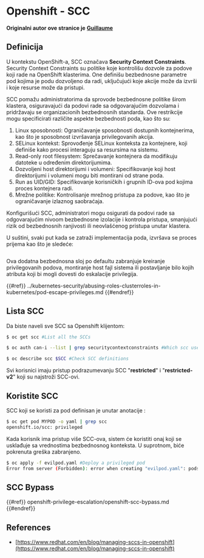 # Openshift - SCC

**Originalni autor ove stranice je** [**Guillaume**](https://www.linkedin.com/in/guillaume-chapela-ab4b9a196)

## Definicija

U kontekstu OpenShift-a, SCC označava **Security Context Constraints**. Security Context Constraints su politike koje kontrolišu dozvole za podove koji rade na OpenShift klasterima. One definišu bezbednosne parametre pod kojima je podu dozvoljeno da radi, uključujući koje akcije može da izvrši i koje resurse može da pristupi.

SCC pomažu administratorima da sprovode bezbednosne politike širom klastera, osiguravajući da podovi rade sa odgovarajućim dozvolama i pridržavaju se organizacionih bezbednosnih standarda. Ove restrikcije mogu specificirati različite aspekte bezbednosti poda, kao što su:

1. Linux sposobnosti: Ograničavanje sposobnosti dostupnih kontejnerima, kao što je sposobnost izvršavanja privilegovanih akcija.
2. SELinux kontekst: Sprovođenje SELinux konteksta za kontejnere, koji definiše kako procesi interaguju sa resursima na sistemu.
3. Read-only root filesystem: Sprečavanje kontejnera da modifikuju datoteke u određenim direktorijumima.
4. Dozvoljeni host direktorijumi i volumeni: Specifikovanje koji host direktorijumi i volumeni mogu biti montirani od strane poda.
5. Run as UID/GID: Specifikovanje korisničkih i grupnih ID-ova pod kojima proces kontejnera radi.
6. Mrežne politike: Kontrolisanje mrežnog pristupa za podove, kao što je ograničavanje izlaznog saobraćaja.

Konfigurišući SCC, administratori mogu osigurati da podovi rade sa odgovarajućim nivoom bezbednosne izolacije i kontrola pristupa, smanjujući rizik od bezbednosnih ranjivosti ili neovlašćenog pristupa unutar klastera.

U suštini, svaki put kada se zatraži implementacija poda, izvršava se proces prijema kao što je sledeće:

<figure><img src="../../images/Managing SCCs in OpenShift-1.png" alt=""><figcaption></figcaption></figure>

Ova dodatna bezbednosna sloj po defaultu zabranjuje kreiranje privilegovanih podova, montiranje host fajl sistema ili postavljanje bilo kojih atributa koji bi mogli dovesti do eskalacije privilegija.

{{#ref}}
../kubernetes-security/abusing-roles-clusterroles-in-kubernetes/pod-escape-privileges.md
{{#endref}}

## Lista SCC

Da biste naveli sve SCC sa Openshift klijentom:
```bash
$ oc get scc #List all the SCCs

$ oc auth can-i --list | grep securitycontextconstraints #Which scc user can use

$ oc describe scc $SCC #Check SCC definitions
```
Svi korisnici imaju pristup podrazumevanju SCC "**restricted**" i "**restricted-v2**" koji su najstroži SCC-ovi.

## Koristite SCC

SCC koji se koristi za pod definisan je unutar anotacije :
```bash
$ oc get pod MYPOD -o yaml | grep scc
openshift.io/scc: privileged
```
Kada korisnik ima pristup više SCC-ova, sistem će koristiti onaj koji se usklađuje sa vrednostima bezbednosnog konteksta. U suprotnom, biće pokrenuta greška zabranjeno.
```bash
$ oc apply -f evilpod.yaml #Deploy a privileged pod
Error from server (Forbidden): error when creating "evilpod.yaml": pods "evilpod" is forbidden: unable to validate against any security context constrain
```
## SCC Bypass

{{#ref}}
openshift-privilege-escalation/openshift-scc-bypass.md
{{#endref}}

## References

- [https://www.redhat.com/en/blog/managing-sccs-in-openshift](https://www.redhat.com/en/blog/managing-sccs-in-openshift)
